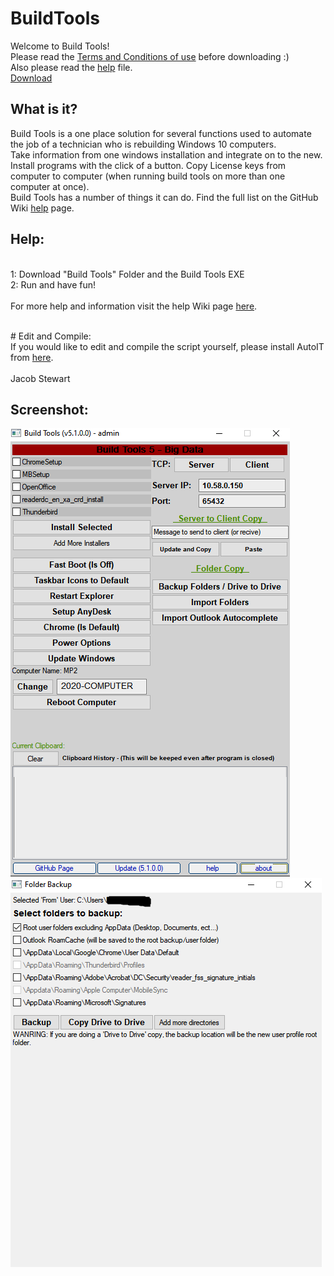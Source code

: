 # BuildTools
Welcome to Build Tools!
<br>
Please read the <a href="https://github.com/kingjacob280/BuildTools/wiki/Terms-and-Conditions-Of-Use">Terms and Conditions of use</a> before downloading :)
<br>
Also please read the <a href="https://github.com/kingjacob280/BuildTools/wiki/Help">help</a> file.
<br>
<a href="https://github.com/kingjacob280/BuildTools/releases">Download</a>
## What is it?
Build Tools is a one place solution for several functions used to automate the job of a technician who is rebuilding Windows 10 computers.
<br>
Take information from one windows installation and integrate on to the new. Install programs with the click of a button. Copy License keys from computer to computer (when running build tools on more than one computer at once).
<br>
Build Tools has a number of things it can do. Find the full list on the GitHub Wiki <a href="https://github.com/kingjacob280/BuildTools/wiki/Help">help</a> page.
## Help:
<br>
1: Download "Build Tools" Folder and the Build Tools EXE
<br>
2: Run and have fun!
<br>
<br>
For more help and information visit the help Wiki page <a href="https://github.com/kingjacob280/BuildTools/wiki/Help">here</a>.
<br>
<br>
<p>
 # Edit and Compile:
<br>
If you would like to edit and compile the script yourself, please install AutoIT from <a href="https://www.autoitscript.com/site/autoit/downloads/">here</a>. 
<br>
<br>
Jacob Stewart
 
## Screenshot:
 
![Screenshot](/Capture.PNG)
![Screenshot](/Capture2.PNG)
